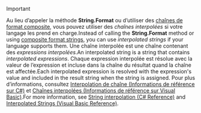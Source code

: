 
> [!IMPORTANT] 
> <span data-ttu-id="83a70-101">Au lieu d’appeler la méthode **String.Format** ou d’utiliser des [chaînes de format composite](~/docs/standard/base-types/composite-formatting.md), vous pouvez utiliser des *chaînes interpolées* si votre langage les prend en charge.</span><span class="sxs-lookup"><span data-stu-id="83a70-101">Instead of calling the **String.Format** method or using [composite format strings](~/docs/standard/base-types/composite-formatting.md), you can use *interpolated strings* if your language supports them.</span></span> <span data-ttu-id="83a70-102">Une chaîne interpolée est une chaîne contenant des *expressions interpolées*.</span><span class="sxs-lookup"><span data-stu-id="83a70-102">An interpolated string is a string that contains *interpolated expressions*.</span></span> <span data-ttu-id="83a70-103">Chaque expression interpolée est résolue avec la valeur de l’expression et incluse dans la chaîne du résultat quand la chaîne est affectée.</span><span class="sxs-lookup"><span data-stu-id="83a70-103">Each interpolated expression is resolved with the expression's value and included in the result string when the string is assigned.</span></span> <span data-ttu-id="83a70-104">Pour plus d’informations, consultez [Interpolation de chaîne (Informations de référence sur C#)](~/docs/csharp/language-reference/tokens/interpolated.md) et [Chaînes interpolées (Informations de référence sur Visual Basic)](~/docs/visual-basic/programming-guide/language-features/strings/interpolated-strings.md).</span><span class="sxs-lookup"><span data-stu-id="83a70-104">For more information, see [String interpolation (C# Reference)](~/docs/csharp/language-reference/tokens/interpolated.md) and [Interpolated Strings (Visual Basic Reference)](~/docs/visual-basic/programming-guide/language-features/strings/interpolated-strings.md).</span></span> 
